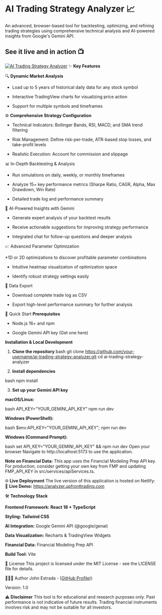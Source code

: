 # AI Trading Strategy Analyzer 📈

An advanced, browser-based tool for backtesting, optimizing, and refining trading strategies using comprehensive technical analysis and AI-powered insights from Google's Gemini API.

## See it live and in action 📺

[![AI Trading Strategy Analyzer](https://www.upfronttrading.com/wp-content/uploads/2025/09/strategy-Analyzer.webp)](https://analyzer.upfronttrading.com/)
✨ **Key Features**

🔍 **Dynamic Market Analysis**

* Load up to 5 years of historical daily data for any stock symbol

* Interactive TradingView charts for visualizing price action

* Support for multiple symbols and timeframes

⚙️ **Comprehensive Strategy Configuration**
* Technical Indicators: Bollinger Bands, RSI, MACD, and SMA trend filtering

* Risk Management: Define risk-per-trade, ATR-based stop losses, and take-profit levels

* Realistic Execution: Account for commission and slippage

📊 In-Depth Backtesting & Analysis

* Run simulations on daily, weekly, or monthly timeframes

* Analyze 15+ key performance metrics (Sharpe Ratio, CAGR, Alpha, Max Drawdown, Win Rate)

* Detailed trade log and performance summary

🤖 AI-Powered Insights with Gemini

* Generate expert analysis of your backtest results

* Receive actionable suggestions for improving strategy performance

* Integrated chat for follow-up questions and deeper analysis

📈 Advanced Parameter Optimization

*1D or 2D optimizations to discover profitable parameter combinations

* Intuitive heatmap visualization of optimization space

* Identify robust strategy settings easily

💾 Data Export

* Download complete trade log as CSV

* Export high-level performance summary for further analysis

🚀 Quick Start
**Prerequisites**

* Node.js 16+ and npm

* Google Gemini API key (Get one here)

**Installation & Local Development**
1. **Clone the repository**
bash
git clone https://github.com/your-username/ai-trading-strategy-analyzer.git
cd ai-trading-strategy-analyzer

2. **Install dependencies**

bash
npm install

3. **Set up your Gemini API key**

**macOS/Linux:**

bash
API_KEY="YOUR_GEMINI_API_KEY" npm run dev

**Windows (PowerShell):**

bash
$env:API_KEY="YOUR_GEMINI_API_KEY"; npm run dev

**Windows (Command Prompt):**

bash
set API_KEY="YOUR_GEMINI_API_KEY" && npm run dev
Open your browser
Navigate to http://localhost:5173 to use the application.

**Note on Financial Data:** This app uses the Financial Modeling Prep API key. For production, consider getting your own key from FMP and updating FMP_API_KEY in src/services/apiServices.ts.

🌐 **Live Deployment**
The live version of this application is hosted on Netlify:
🔗 **Live Demo:** https://analyzer.upfronttrading.com


🛠️ **Technology Stack**

**Frontend Framework: React 18 + TypeScript**

**Styling: Tailwind CSS**

**AI Integration:** Google Gemini API (@google/genai)

**Data Visualization:** Recharts & TradingView Widgets

**Financial Data:** Financial Modeling Prep API

**Build Tool:** Vite

📜 License
This project is licensed under the MIT License - see the LICENSE file for details.

👨🏾‍💻 Author
John Estrada - [[GitHub Profile](https://github.com/trinman)))

Version: 1.0

⚠️ **Disclaimer**
This tool is for educational and research purposes only. Past performance is not indicative of future results. Trading financial instruments involves risk and may not be suitable for all investors.
